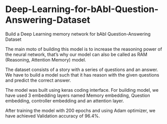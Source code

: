 # Deep-Learning-for-bAbI-Question-Answering-Dataset
Build a Deep Learning memory network for bAbI Question-Answering Dataset 

 The main moto of building this model is to increase the reasoning power of the neural network, that’s why our model can also be called as RAM (Reasoning, Attention Memory) model.
 
  The dataset consists of a story with a series of questions and an answer. We have to build a model such that it has reason with the given questions and predict the correct answer.
  
 The model was built using keras coding interface. For building model, we have used 3 embedding layers named Memory embedding, Question embedding, controller embedding and an attention layer.
 
 After training the model with 200 epochs and using Adam optimizer, we have achieved Validation accuracy of 96.4%.


